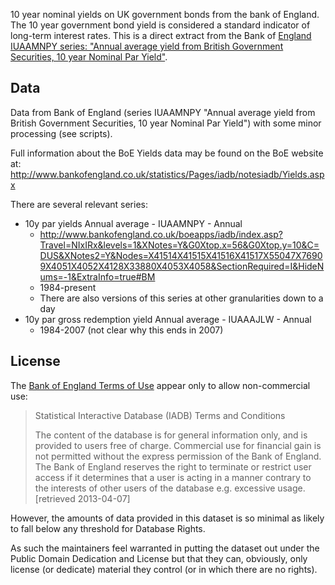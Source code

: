 10 year nominal yields on UK government bonds from the bank of England. The 10
year government bond yield is considered a standard indicator of long-term
interest rates. This is a direct extract from the Bank of [England IUAAMNPY
series: "Annual average yield from British Government Securities, 10 year
Nominal Par Yield"][boe].

[boe]: http://www.bankofengland.co.uk/boeapps/iadb/index.asp?Travel=NIxIRx&levels=1&XNotes=Y&C=DUS&G0Xtop.x=51&G0Xtop.y=7&XNotes2=Y&Nodes=X41514X41515X41516X41517X55047X76909X4051X4052X4128X33880X4053X4058&SectionRequired=I&HideNums=-1&ExtraInfo=true#BM

## Data

Data from Bank of England (series IUAAMNPY "Annual average yield from British
Government Securities, 10 year Nominal Par Yield") with some minor processing
(see scripts).

Full information about the BoE Yields data may be found on the BoE website at:
<http://www.bankofengland.co.uk/statistics/Pages/iadb/notesiadb/Yields.aspx>

There are several relevant series:

* 10y par yields Annual average - IUAAMNPY - Annual
  * http://www.bankofengland.co.uk/boeapps/iadb/index.asp?Travel=NIxIRx&levels=1&XNotes=Y&G0Xtop.x=56&G0Xtop.y=10&C=DUS&XNotes2=Y&Nodes=X41514X41515X41516X41517X55047X76909X4051X4052X4128X33880X4053X4058&SectionRequired=I&HideNums=-1&ExtraInfo=true#BM
  * 1984-present
  * There are also versions of this series at other granularities down to a day
* 10y par gross redemption yield Annual average - IUAAAJLW - Annual
  * 1984-2007 (not clear why this ends in 2007)

## License

The [Bank of England Terms of Use][tou] appear only to allow non-commercial
use:

> Statistical Interactive Database (IADB) Terms and Conditions
> 
> The content of the database is for general information only, and is provided
> to users free of charge. Commercial use for financial gain is not permitted
> without the express permission of the Bank of England.  The Bank of England
> reserves the right to terminate or restrict user access if it determines that
> a user is acting in a manner contrary to the interests of other users of the
> database e.g. excessive usage. [retrieved 2013-04-07]

[tou]: http://www.bankofengland.co.uk/pages/disclaimer.aspx#Statistics

However, the amounts of data provided in this dataset is so minimal as likely to fall
below any threshold for Database Rights. 

As such the maintainers feel warranted in putting the dataset out under the
Public Domain Dedication and License but that they can, obviously, only license
(or dedicate) material they control (or in which there are no rights).

